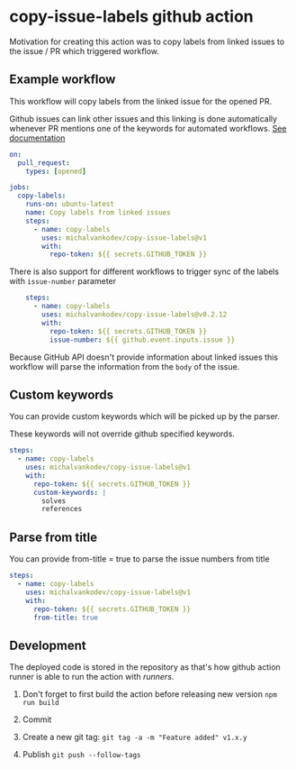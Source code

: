 # copy-issue-labels github action

Motivation for creating this action was to copy labels from linked issues to the issue / PR which triggered workflow.

## Example workflow

This workflow will copy labels from the linked issue for the opened PR.

Github issues can link other issues and this linking is done automatically whenever PR mentions one of the keywords for automated workflows. [See documentation](https://docs.github.com/en/free-pro-team@latest/github/managing-your-work-on-github/linking-a-pull-request-to-an-issue#linking-a-pull-request-to-an-issue-using-a-keyword)

```yml
on: 
  pull_request:
    types: [opened]

jobs:
  copy-labels:
    runs-on: ubuntu-latest
    name: Copy labels from linked issues
    steps:
      - name: copy-labels
        uses: michalvankodev/copy-issue-labels@v1
        with:
          repo-token: ${{ secrets.GITHUB_TOKEN }}
```

There is also support for different workflows to trigger sync of the labels with `issue-number` parameter

```yml
    steps:
      - name: copy-labels
        uses: michalvankodev/copy-issue-labels@v0.2.12
        with:
          repo-token: ${{ secrets.GITHUB_TOKEN }}
          issue-number: ${{ github.event.inputs.issue }}
```

Because GitHub API doesn't provide information about linked issues this workflow will parse the information from the `body` of the issue.

## Custom keywords

You can provide custom keywords which will be picked up by the parser.

These keywords will not override github specified keywords.

```yml
steps:
  - name: copy-labels
    uses: michalvankodev/copy-issue-labels@v1
    with:
      repo-token: ${{ secrets.GITHUB_TOKEN }}
      custom-keywords: |
        solves
        references
```

## Parse from title

You can provide from-title = true to parse the issue numbers from title

```yml
steps:
  - name: copy-labels
    uses: michalvankodev/copy-issue-labels@v1
    with:
      repo-token: ${{ secrets.GITHUB_TOKEN }}
      from-title: true
```

## Development

The deployed code is stored in the repository as that's how github action runner is able to run the action with _runners_.

1. Don't forget to first build the action before releasing new version
  `npm run build`

2. Commit
3. Create a new git tag: `git tag -a -m "Feature added" v1.x.y`
4. Publish `git push --follow-tags`
